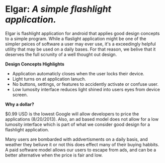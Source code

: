 Elgar: *A simple flashlight application.*
=========================================

Elgar is flashlight application for android that applies good design concepts to a simple program. While a flaslight
application might be one of the simpler peices of software a user may ever use, it's a exceedingly helpful utility that may
be used on a daily bases. For that reason, we belive that it deserves the full scrunity of a well thought out design.

**Design Concepts Highlights**

* Application automaticly closes when the user locks their device.
* Light turns on at application lanuch.
* No buttons, settings, or features to accidently activate or confuse user.
* Low lumosity interface reduces light shined into users eyes from device screen.

**Why a dollar?**

$0.99 USD is the lowest Google will allow developers to price the applications (8/20/2013). Also, an ad based model does 
not allow for a low lumosity interface which is part of what we consider good design for a flashlight application.

Many users are bombarded with addvertisments on a daily basis, and weather they beliuve it or not this does effect many of
their buying habbits. A paid software model allows our users to escape from ads, and can be a better alternative when the
price is fair and low.
